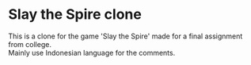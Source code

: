 # Slay the Spire clone
This is a clone for the game 'Slay the Spire' made for a final assignment from college.  
Mainly use Indonesian language for the comments.
